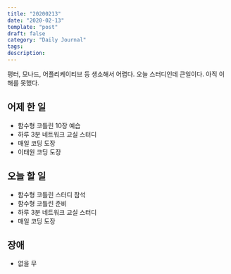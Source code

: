 ```yaml
---
title: "20200213"
date: "2020-02-13"
template: "post"
draft: false
category: "Daily Journal"
tags:
description:
---
```


펑터, 모나드, 어플리케이티브 등 생소해서 어렵다.
오늘 스터디인데 큰일이다. 아직 이해를 못했다.

## 어제 한 일

* 함수형 코틀린 10장 예습
* 하루 3분 네트워크 교실 스터디
* 매일 코딩 도장
* 이태원 코딩 도장

## 오늘 할 일

* 함수형 코틀린 스터디 참석
* 함수형 코틀린 준비
* 하루 3분 네트워크 교실 스터디
* 매일 코딩 도장

## 장애

* 없을 무
